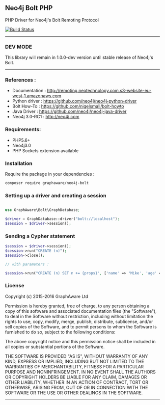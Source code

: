 ## Neo4j Bolt PHP

PHP Driver for Neo4j's Bolt Remoting Protocol

[![Build Status](https://travis-ci.org/graphaware/neo4j-bolt-php.svg?branch=master)](https://travis-ci.org/graphaware/neo4j-bolt-php)

---

### DEV MODE

This library will remain in 1.0.0-dev version until stable release of Neo4j's Bolt.

---

### References :

* Documentation : http://remoting.neotechnology.com.s3-website-eu-west-1.amazonaws.com
* Python driver : https://github.com/neo4j/neo4j-python-driver
* Bolt How-To : https://github.com/nigelsmall/bolt-howto
* Java Driver : https://github.com/neo4j/neo4j-java-driver
* Neo4j 3.0-RC1 : http://neo4j.com

### Requirements:

* PHP5.6+
* Neo4j3.0
* PHP Sockets extension available

### Installation

Require the package in your dependencies :

```bash
composer require graphaware/neo4j-bolt
```

### Setting up a driver and creating a session

```php

use GraphAware\Bolt\GraphDatabase;

$driver = GraphDatabase::driver("bolt://localhost");
$session = $driver->session();
```

### Sending a Cypher statement

```php
$session = $driver->session();
$session->run("CREATE (n)");
$session->close();

// with parameters :

$session->run("CREATE (n) SET n += {props}", ['name' => 'Mike', 'age' => 27]);
```

### License

Copyright (c) 2015-2016 GraphAware Ltd

Permission is hereby granted, free of charge, to any person obtaining a copy
of this software and associated documentation files (the "Software"), to deal
in the Software without restriction, including without limitation the rights
to use, copy, modify, merge, publish, distribute, sublicense, and/or sell
copies of the Software, and to permit persons to whom the Software is furnished
to do so, subject to the following conditions:

The above copyright notice and this permission notice shall be included in all
copies or substantial portions of the Software.

THE SOFTWARE IS PROVIDED "AS IS", WITHOUT WARRANTY OF ANY KIND, EXPRESS OR
IMPLIED, INCLUDING BUT NOT LIMITED TO THE WARRANTIES OF MERCHANTABILITY,
FITNESS FOR A PARTICULAR PURPOSE AND NONINFRINGEMENT. IN NO EVENT SHALL THE
AUTHORS OR COPYRIGHT HOLDERS BE LIABLE FOR ANY CLAIM, DAMAGES OR OTHER
LIABILITY, WHETHER IN AN ACTION OF CONTRACT, TORT OR OTHERWISE, ARISING FROM,
OUT OF OR IN CONNECTION WITH THE SOFTWARE OR THE USE OR OTHER DEALINGS IN
THE SOFTWARE.

---